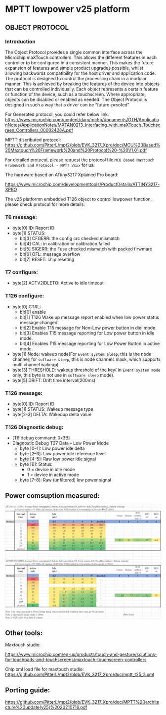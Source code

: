 #	MPTT lowpower v25 platform

## OBJECT PROTOCOL
### Introduction
The Object Protocol provides a single common interface across the Microchip maXTouch controllers. This allows the
different features in each controller to be configured in a consistent manner. This makes the future expansion of features
and simple product upgrades possible, whilst allowing backwards compatibility for the host driver and application code.
The protocol is designed to control the processing chain in a modular manner. This is achieved by breaking the features
of the device into objects that can be controlled individually. Each object represents a certain feature or function of the
device, such as a touchscreen. Where appropriate, objects can be disabled or enabled as needed.
The Object Protocol is designed in such a way that a driver can be “future-proofed”

For Generated protocol, you could refer below link.
https://www.microchip.com/content/dam/mchp/documents/OTH/ApplicationNotes/ApplicationNotes/MXTAN0213_Interfacing_with_maXTouch_Touchscreen_Controllers_00002428A.pdf

MPTT discributed protocol:
https://github.com/PitterL/mpt2/blob/EVK_3217_Xpro/doc/MCU%20Based%20Maxtouch%20Framework%20and%20Protocol%20-%20V1.01.pdf

For detailed protocol, please request the protocol file `MCU Based Maxtouch Framework and Protocol - MPTT Vxxx` for us.

The hardware based on ATtiny3217 Xplained Pro board:

https://www.microchip.com/developmenttools/ProductDetails/ATTINY3217-XPRO

The v25 platformn embedded T126 object to control lowpower function, please check protocol for more details:

### T6 message:
- byte[0] ID: Report ID
- byte[1] STATUS: 
	- bit[3] CFGERR: the config crc checked mismatch
	- bit[4] CAL: in calibration or calibration failed
	- bit[5] SIGERR: the Fuse checked mismatch with packed firwmare
	- bit[6] OFL: message overflow
	- bit[7] RESET: chip reseting

### T7 configure:
- byte[2] ACTV2IDLETO: Active to idle timeout

### T126 configure:
- byte[0] CTRL: 
	- bit[0] enable 
	- bit[1] T126 Wake up message report enabled when low power status message changed.
	- bit[2] Enable T15 message for Non-Low power button in diel mode.
	- bit[3] Enables T15 message reporting for Low power button in idle mode.
	- bit[4] Enables T15 message reporting for Low Power Button in active mode.
- byte[1] Node: wakeup node(For `Event system sleep`, this is the node channel; for `software sleep`, this is node channels mask, which supports multi channel wakeup)
- byte[3] THRESHOLD: wakeup threshold of the key( in `Event system mode` only, this byte is not use in `software sleep` mode).
- byte[5] DRIFT: Drift time interval(200ms)

### T126 message:
- byte[0] ID: Report ID
- byte[1] STATUS: Wakeup message type
- byte[2-3] DELTA: Wakedup delta value 

### T126 Diagnostic debug:
- [T6 debug command: 0x3B]
- Diagnostic Debug T37 Data – Low Power Mode
	- byte [0–1]: Low power idle delta
	- byte [2–3]: Low power idle reference level
	- byte [4–5]: Raw low power idle signal
	- byte [6]: Status:
		- 0 = device in idle mode
		- 1 = device in active mode
	- byte [7–8]: Raw (unfiltered) low power signal


## Power comsuption measured:
<img src="https://github.com/PitterL/mpt2/blob/EVK_3217_Xpro/doc/Power%20consumption%20measured.png" />



## Other tools:

Maxtouch studio:

https://www.microchip.com/en-us/products/touch-and-gesture/solutions-for-touchpads-and-touchscreens/maxtouch-touchscreen-controllers

Chip xml load file for maxtouch studio:
https://github.com/PitterL/mpt2/blob/EVK_3217_Xpro/doc/mptt_t25_3.xml

## Porting guide:
https://github.com/PitterL/mpt2/blob/EVK_3217_Xpro/doc/MPTT%20architecture%20update(v25)%2020210716.pdf
